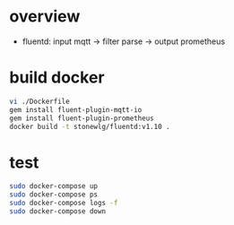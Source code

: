 # overview
- fluentd: input mqtt -> filter parse -> output prometheus

# build docker
```bash
vi ./Dockerfile
gem install fluent-plugin-mqtt-io
gem install fluent-plugin-prometheus
docker build -t stonewlg/fluentd:v1.10 .
```

# test
```sh
sudo docker-compose up
sudo docker-compose ps
sudo docker-compose logs -f
sudo docker-compose down
```